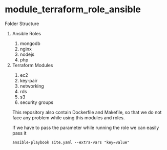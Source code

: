 # module_terraform_role_ansible

Folder Structure
  	<ol>
	<li>Ansible Roles</li>
	    <ol>
	    <li>mongodb</li>
	    <li>nginx</li>
	    <li>nodejs</li>
	    <li>php</li>
            </ol>
         <li>Terraform Modules</li>
	     <ol>
             <li>ec2</li>
	     <li>key-pair</li>
	     <li>networking</li>
             <li>rds</li>
	     <li>s3</li>
	     <li>security groups</li>
	</ol>

This repository also contain Dockerfile and Makefile, so that we do not face any problem while using this modules and roles.

If we have to pass the parameter while running the role we can easily pass it

```
ansible-playbook site.yaml --extra-vars "key=value"
```
